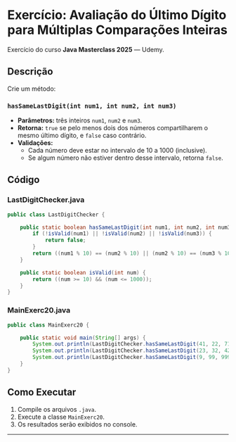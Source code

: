 # Exercício: Avaliação do Último Dígito para Múltiplas Comparações Inteiras

Exercício do curso **Java Masterclass 2025** — Udemy.

## Descrição

Crie um método:

### `hasSameLastDigit(int num1, int num2, int num3)`
- **Parâmetros:** três inteiros `num1`, `num2` e `num3`.
- **Retorna:** `true` se pelo menos dois dos números compartilharem o mesmo último dígito, e `false` caso contrário.
- **Validações:**
    - Cada número deve estar no intervalo de 10 a 1000 (inclusive).
    - Se algum número não estiver dentro desse intervalo, retorna `false`.

## Código

### LastDigitChecker.java
```java
public class LastDigitChecker {

    public static boolean hasSameLastDigit(int num1, int num2, int num3) {
        if (!isValid(num1) || !isValid(num2) || !isValid(num3)) {
            return false;
        }
        return ((num1 % 10) == (num2 % 10) || (num2 % 10) == (num3 % 10) || (num3 % 10) == (num1 % 10));
    }

    public static boolean isValid(int num) {
        return ((num >= 10) && (num <= 1000));
    }
}
```

### MainExerc20.java
```java
public class MainExerc20 {

    public static void main(String[] args) {
        System.out.println(LastDigitChecker.hasSameLastDigit(41, 22, 71)); // Esperado: true
        System.out.println(LastDigitChecker.hasSameLastDigit(23, 32, 42)); // Esperado: true
        System.out.println(LastDigitChecker.hasSameLastDigit(9, 99, 999)); // Esperado: false
    }
}
```

## Como Executar

1. Compile os arquivos `.java`.
2. Execute a classe `MainExerc20`.
3. Os resultados serão exibidos no console.

---